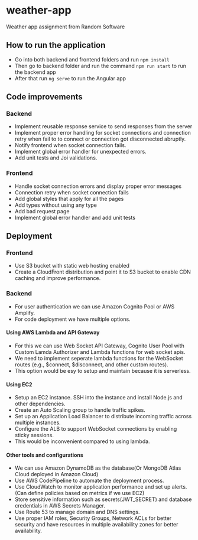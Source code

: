 # weather-app
Weather app assignment from Random Software

## How to run the application
- Go into both backend and frontend folders and run `npm install`
- Then go to backend folder and run the command `npm run start` to run the backend app
- After that run `ng serve` to run the Angular app

## Code improvements
### Backend
- Implement reusable response service to send responses from the server
- Implement proper error handling for socket connections and connection retry when fail to to connect or connection got disconnected abruptly.
- Notify frontend when socket connection fails.
- Implement global error handler for unexpected errors.
- Add unit tests and Joi validations.
### Frontend
- Handle socket connection errors and display proper error messages
- Connection retry when socket connection fails
- Add global styles that apply for all the pages
- Add types without using any type
- Add bad request page
- Implement global error handler and add unit tests

## Deployment
### Frontend
- Use S3 bucket with static web hosting enabled
- Create a CloudFront distribution and point it to S3 bucket to enable CDN caching and improve performance.

### Backend
- For user authentication we can use Amazon Cognito Pool or AWS Amplify.
- For code deployment we have multiple options.
#### Using AWS Lambda and API Gateway
- For this we can use Web Socket API Gateway, Cognito User Pool with Custom Lamda Authorizer and Lambda functions for web socket apis.
- We need to implement seperate lambda functions for the WebSocket routes (e.g., $connect, $disconnect, and other custom routes).
- This option would be esy to setup and maintain because it is serverless.
#### Using EC2
- Setup an EC2 instance. SSH into the instance and install Node.js and other dependencies.
- Create an Auto Scaling group to handle traffic spikes.
- Set up an Application Load Balancer to distribute incoming traffic across multiple instances.
- Configure the ALB to support WebSocket connections by enabling sticky sessions.
- This would be inconvenient compared to using lambda.
#### Other tools and configurations
- We can use Amazon DynamoDB as the database(Or MongoDB Atlas Cloud deployed in Amazon Cloud)
- Use AWS CodePipeline to automate the deployment process.
- Use CloudWatch to monitor application performance and set up alerts.(Can define policies based on metrics if we use EC2)
- Store sensitive information such as secrets(JWT_SECRET) and database credentials in AWS Secrets Manager.
- Use Route 53 to manage domain and DNS settings.
- Use proper IAM roles, Security Groups, Network ACLs for better security and have resources in multiple availability zones for better availability.

